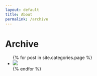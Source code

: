 ```yaml
---
layout: default
title: About
permalink: /archive
---
```

# Archive

<ul class="post-list archive-ul">
  {% for post in site.categories.page %}
    <li class="archive-li">
      <a class="post-link" href="{{ post.url | prepend: site.baseurl }}"><img src="{{ post.comic | prepend: site.baseurl }}"></a>
    </li>
  {% endfor %}
</ul>
